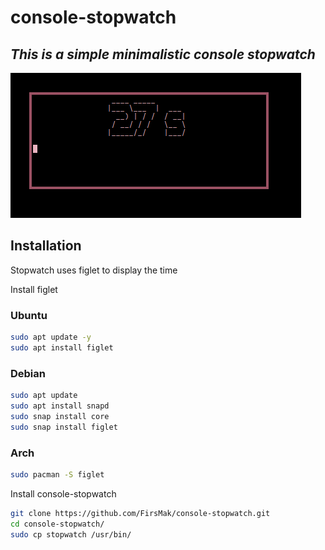 # console-stopwatch
## _This is a simple minimalistic console stopwatch_

![alt text](https://github.com/FirsMak/console-stopwatch/blob/main/image.png?raw=true)

## Installation

Stopwatch uses figlet to display the time

Install figlet

### Ubuntu
```sh
sudo apt update -y
sudo apt install figlet
```

### Debian
```sh
sudo apt update
sudo apt install snapd
sudo snap install core
sudo snap install figlet
```

### Arch
```sh
sudo pacman -S figlet
```

Install console-stopwatch

```sh
git clone https://github.com/FirsMak/console-stopwatch.git
cd console-stopwatch/
sudo cp stopwatch /usr/bin/
```
